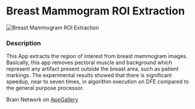 # Breast Mammogram ROI Extraction

<img src="" alt="Breast Mammogram ROI Extraction">

### Description
This App extracts the region of interest from breast mammogram images. Basically, this app removes pectoral muscle and background which represent any artifact present outside the breast area, such as patient markings. The experimental results showed that there is significant speedup, near to seven times, in algorithm execution on DFE compared to the general purpose processor.

Brain Network on [AppGallery](http://appgallery.maxeler.com/) 

